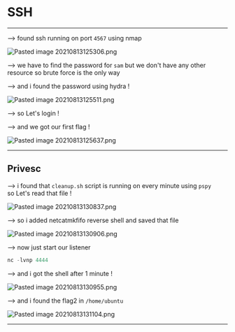 # SSH
----

--> found ssh running on port `4567` using nmap 

![Pasted image 20210813125306.png](https://github.com/shivam1317/TryHackMe-Advent-of-cyber-2019-writeup/blob/main/Advent-of-cyber-2019/Day-20/attachments/Pasted%20image%2020210813125306.png)

--> we have to find the password for `sam` but we don't have any other resource so brute force is the only way 

--> and i found the password using hydra !

![Pasted image 20210813125511.png](https://github.com/shivam1317/TryHackMe-Advent-of-cyber-2019-writeup/blob/main/Advent-of-cyber-2019/Day-20/attachments/Pasted%20image%2020210813125511.png)

--> so Let's login !

--> and we got our first flag !

![Pasted image 20210813125637.png](https://github.com/shivam1317/TryHackMe-Advent-of-cyber-2019-writeup/blob/main/Advent-of-cyber-2019/Day-20/attachments/Pasted%20image%2020210813125637.png)

-----

## Privesc 

--> i found that `cleanup.sh` script is running on every minute using `pspy`  
so Let's read that file !

![Pasted image 20210813130837.png](https://github.com/shivam1317/TryHackMe-Advent-of-cyber-2019-writeup/blob/main/Advent-of-cyber-2019/Day-20/attachments/Pasted%20image%2020210813130837.png)

--> so i added netcatmkfifo reverse shell and saved that file 

![Pasted image 20210813130906.png](https://github.com/shivam1317/TryHackMe-Advent-of-cyber-2019-writeup/blob/main/Advent-of-cyber-2019/Day-20/attachments/Pasted%20image%2020210813130906.png)

--> now just start our listener 

```c
nc -lvnp 4444
```

--> and i got the shell after 1 minute !

![Pasted image 20210813130955.png](https://github.com/shivam1317/TryHackMe-Advent-of-cyber-2019-writeup/blob/main/Advent-of-cyber-2019/Day-20/attachments/Pasted%20image%2020210813130955.png)

--> and i found the flag2 in `/home/ubuntu` 

![Pasted image 20210813131104.png](https://github.com/shivam1317/TryHackMe-Advent-of-cyber-2019-writeup/blob/main/Advent-of-cyber-2019/Day-20/attachments/Pasted%20image%2020210813131104.png)

-------

